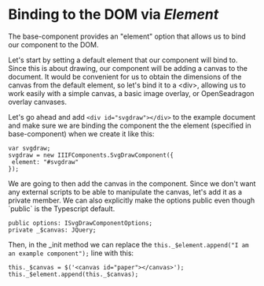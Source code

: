# Binding to the DOM via _Element_

The base-component provides an "element" option that allows us to bind our component to the DOM.

Let's start by setting a default element that our component will bind to.  Since this is about drawing, our component will be adding a canvas to the document.  It would be convenient for us to obtain the dimensions of the canvas from the default element, so let's bind it to a &lt;div&gt;, allowing us to work easily with a simple canvas, a basic image overlay, or OpenSeadragon overlay canvases.

Let's go ahead and add `<div id="svgdraw"></div>` to the example document and make sure we are binding the component the the element \(specified in base-component\) when we create it like this:

```
var svgdraw;
svgdraw = new IIIFComponents.SvgDrawComponent({
 element: "#svgdraw"
});
```

We are going to then add the canvas in the component.  Since we don't want any external scripts to be able to manipulate the canvas, let's add it as a private member.  We can also explicitly make the options public even though \`public\` is the Typescript default.

```
public options: ISvgDrawComponentOptions;
private _$canvas: JQuery;
```

Then, in the \_init method we can replace the `this._$element.append("I am an example component");` line with this:

```
this._$canvas = $('<canvas id="paper"></canvas>'); 
this._$element.append(this._$canvas);
```

